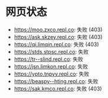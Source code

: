 # 网页状态
- https://moo.zxco.repl.co: 失败 (403)
- https://ask.skzey.repl.co: 失败 (403)
- https://qi.limqin.repl.co: 失败 (403)
- https://stds.stpsc.repl.co: 失败
- https://tr--slind.repl.co: 失败
- https://jsn.limkon.repl.co: 失败
- https://ypto.tnpyv.repl.co: 失败
- https://beaspy--hting.repl.co: 失败
- https://sak.kmco.repl.co: 失败 (403)

